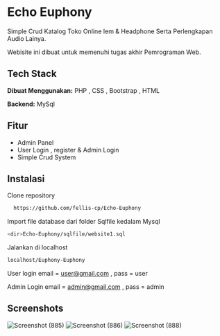 
# Echo Euphony

Simple Crud Katalog Toko Online Iem & Headphone Serta Perlengkapan Audio Lainya. 

Webisite ini dibuat untuk memenuhi tugas akhir Pemrograman Web.


## Tech Stack

**Dibuat Menggunakan:** PHP , CSS , Bootstrap , HTML

**Backend:** MySql


## Fitur

- Admin Panel
- User Login , register & Admin Login
- Simple Crud System



## Instalasi

Clone repository 

```bash
  https://github.com/fellis-cp/Echo-Euphony
```

Import file database dari folder Sqlfile kedalam Mysql

```bash
<dir>Echo-Euphony/sqlfile/website1.sql
```

Jalankan di localhost

```bash
localhost/Euphony-Euphony
```

User login 
email = user@gmail.com ,
pass  = user

Admin Login 
email = admin@gmail.com ,
pass  = admin




## Screenshots

![Screenshot (885)](https://github.com/fellis-cp/Echo-Euphony/assets/60042724/de6b3741-8d7d-41e3-b65c-9c10d63aaf8c)
![Screenshot (886)](https://github.com/fellis-cp/Echo-Euphony/assets/60042724/f0dcb911-f8ed-44fe-a1d0-6689c05cd16b)
![Screenshot (888)](https://github.com/fellis-cp/Echo-Euphony/assets/60042724/c5b9304c-8a9c-44b1-a19d-e9a11e7b7049)




